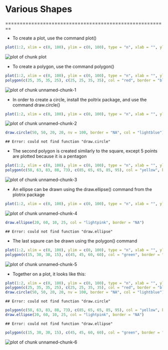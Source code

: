 # Various Shapes
========================================================

- To create a plot, use the command plot()


```r
plot(1:2, xlim = c(0, 100), ylim = c(0, 100), type = "n", xlab = "", ylab = "")
```

![plot of chunk plot](figure/plot.png) 


- To create a polygon, use the command polygon()


```r
plot(1:2, xlim = c(0, 100), ylim = c(0, 100), type = "n", xlab = "", ylab = "")
polygon(c(25, 35, 35, 25), c(25, 25, 35, 35), col = "red", border = "black")
```

![plot of chunk unnamed-chunk-1](figure/unnamed-chunk-1.png) 


- In order to create a circle, install the poltrix package, and use the command draw.circle()

```r
plot(1:2, xlim = c(0, 100), ylim = c(0, 100), type = "n", xlab = "", ylab = "")
```

![plot of chunk unnamed-chunk-2](figure/unnamed-chunk-2.png) 

```r
draw.circle(50, 50, 20, 20, nv = 100, border = "NA", col = "lightblue")
```

```
## Error: could not find function "draw.circle"
```


- The second polygon is created similarly to the square, except 5 points are plotted because it is a pentagon

```r
plot(1:2, xlim = c(0, 100), ylim = c(0, 100), type = "n", xlab = "", ylab = "")
polygon(c(58, 63, 83, 88, 73), c(85, 65, 65, 85, 95), col = "yellow", border = "NA")
```

![plot of chunk unnamed-chunk-3](figure/unnamed-chunk-3.png) 


- An ellipse can be drawn using the draw.ellipse() command from the plotrix package

```r
plot(1:2, xlim = c(0, 100), ylim = c(0, 100), type = "n", xlab = "", ylab = "")
```

![plot of chunk unnamed-chunk-4](figure/unnamed-chunk-4.png) 

```r
draw.ellipse(20, 60, 10, 25, col = "lightpink", border = "NA")
```

```
## Error: could not find function "draw.ellipse"
```


- The last sqaure can be drawn using the polygon() command

```r
plot(1:2, xlim = c(0, 100), ylim = c(0, 100), type = "n", xlab = "", ylab = "")
polygon(c(15, 30, 30, 15), c(45, 45, 60, 60), col = "green", border = "blue")
```

![plot of chunk unnamed-chunk-5](figure/unnamed-chunk-5.png) 


- Together on a plot, it looks like this:

```r
plot(1:2, xlim = c(0, 100), ylim = c(0, 100), type = "n", xlab = "", ylab = "")
polygon(c(25, 35, 35, 25), c(25, 25, 35, 35), col = "red", border = "black")
draw.circle(50, 50, 20, 20, nv = 100, border = "NA", col = "lightblue")
```

```
## Error: could not find function "draw.circle"
```

```r
polygon(c(58, 63, 83, 88, 73), c(85, 65, 65, 85, 95), col = "yellow", border = "NA")
draw.ellipse(20, 60, 10, 25, col = "lightpink", border = "NA")
```

```
## Error: could not find function "draw.ellipse"
```

```r
polygon(c(15, 30, 30, 15), c(45, 45, 60, 60), col = "green", border = "blue")
```

![plot of chunk unnamed-chunk-6](figure/unnamed-chunk-6.png) 


